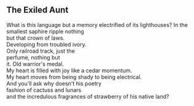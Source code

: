 The Exiled Aunt
---------------
What is this language but a memory electrified of its lighthouses? In the smallest saphire ripple nothing  
but that crown of laws.  
Developing from troubled ivory.  
Only railroad track, just the  
perfume, nothing but  
it. Old warrior's medal.  
My heart is filled with joy like a cedar momentum.  
My heart moves from being shady to being electrical.  
And you'll ask why doesn't his poetry  
fashion of cactuss and lunars  
and the incredulous fragrances of strawberry of his native land?  

